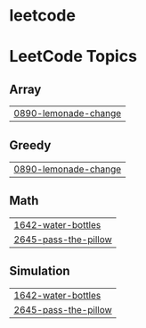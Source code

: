 # leetcode
<!---LeetCode Topics Start-->
# LeetCode Topics
## Array
|  |
| ------- |
| [0890-lemonade-change](https://github.com/ManikandanMohanS/leetcode/tree/master/0890-lemonade-change) |
## Greedy
|  |
| ------- |
| [0890-lemonade-change](https://github.com/ManikandanMohanS/leetcode/tree/master/0890-lemonade-change) |
## Math
|  |
| ------- |
| [1642-water-bottles](https://github.com/ManikandanMohanS/leetcode/tree/master/1642-water-bottles) |
| [2645-pass-the-pillow](https://github.com/ManikandanMohanS/leetcode/tree/master/2645-pass-the-pillow) |
## Simulation
|  |
| ------- |
| [1642-water-bottles](https://github.com/ManikandanMohanS/leetcode/tree/master/1642-water-bottles) |
| [2645-pass-the-pillow](https://github.com/ManikandanMohanS/leetcode/tree/master/2645-pass-the-pillow) |
<!---LeetCode Topics End-->